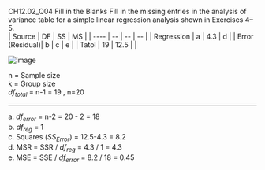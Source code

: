 CH12.02_Q04
Fill in the Blanks Fill in the missing entries in the analysis of variance table for a simple linear regression analysis shown in Exercises 4–5.  
| Source       | DF    | SS   | MS |
| ----         | --    | --   | -- |
| Regression   |  a      | 4.3  |  d   |
| Error (Residual)|  b   |  c    |  e  |
| Tatol        | 19    | 12.5 |    |  

![image](https://github.com/user-attachments/assets/aa14814b-91c3-4e8a-b8d0-af592dbfabf2)

n = Sample size   
k = Group size  
$df_{total}$ = n-1 = 19 , n=20  

---
a. $df_{error}$ = n-2 = 20 - 2 = 18  
b. $df_{reg}$ = 1  
c. Squares ($SS_{Error}$) = 12.5-4.3 = 8.2  
d. MSR = SSR / $df_{reg}$ = 4.3 / 1 = 4.3  
e. MSE = SSE / $df_{error}$ = 8.2 / 18 = 0.45  
